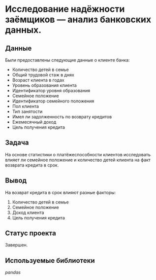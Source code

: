 # Исследование надёжности заёмщиков — анализ банковских данных.

## Данные

Были предоставлены следующие данные о клиенте банка:

- Количество детей в семье
- Общий трудовой стаж в днях
- Возраст клиента в годах
- Уровень образования клиента
- Идентификатор уровня образования
- Семейное положение
- Идентификатор семейного положения
- Пол клиента
- Тип занятости
- Имел ли задолженность по возврату кредитов
- Ежемесячный доход
- Цель получения кредита

## Задача

На основе статистики о платёжеспособности клиентов исследовать влияет ли семейное положение и количество детей клиента на факт возврата кредита в срок.

## Вывод

На возврат кредита в срок влияют разные факторы:

1. Количество детей в семье
2. Семейное положение
3. Доход клиента
4. Цель получения кредита

## Статус проекта

Завершен.

## Используемые библиотеки
*pandas*
